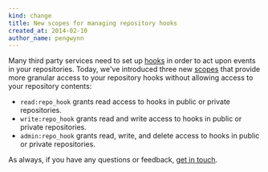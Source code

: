 ```yaml
---
kind: change
title: New scopes for managing repository hooks
created_at: 2014-02-10
author_name: pengwynn
---
```


Many third party services need to set up [hooks][] in order to act upon events
in your repositories. Today, we've introduced three new [scopes][] that provide
more granular access to your repository hooks without allowing access to your
repository contents:

* `read:repo_hook` grants read access to hooks in public or private repositories.
* `write:repo_hook` grants read and write access to hooks in public or private repositories.
* `admin:repo_hook` grants read, write, and delete access to hooks in public or private repositories.

As always, if you have any questions or feedback, [get in touch][contact].

[hooks]: http://developer.github.com/v3/repos/hooks/
[scopes]: http://developer.github.com/v3/oauth/#scopes
[contact]: https://github.com/contact?form%5Bsubject%5D=API+repo+hook+scopes

